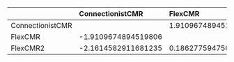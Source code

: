 |                  | ConnectionistCMR    | FlexCMR             | FlexCMR2             |
|:-----------------|:--------------------|:--------------------|:---------------------|
| ConnectionistCMR |                     | 1.9109674894519806  | 2.1614582911681235   |
| FlexCMR          | -1.9109674894519806 |                     | -0.18627759475056302 |
| FlexCMR2         | -2.1614582911681235 | 0.18627759475056302 |                      |